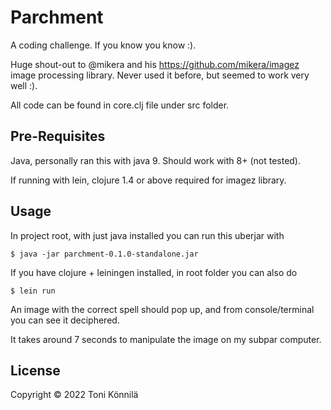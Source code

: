 # Parchment

A coding challenge. If you know you know :).

Huge shout-out to @mikera and his https://github.com/mikera/imagez image processing library. Never used it before, but seemed to work very well :).

All code can be found in core.clj file under src folder.

## Pre-Requisites
Java, personally ran this with java 9. Should work with 8+ (not tested).

If running with lein, clojure 1.4 or above required for imagez library.

## Usage

In project root, with just java installed you can run this uberjar with

    $ java -jar parchment-0.1.0-standalone.jar

If you have clojure + leiningen installed, in root folder you can also do

    $ lein run

An image with the correct spell should pop up, and from console/terminal you can see it deciphered.

It takes around 7 seconds to manipulate the image on my subpar computer.

## License

Copyright © 2022 Toni Könnilä
